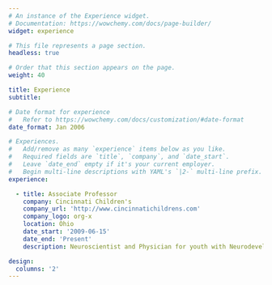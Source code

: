 ```yaml
---
# An instance of the Experience widget.
# Documentation: https://wowchemy.com/docs/page-builder/
widget: experience

# This file represents a page section.
headless: true

# Order that this section appears on the page.
weight: 40

title: Experience
subtitle:

# Date format for experience
#   Refer to https://wowchemy.com/docs/customization/#date-format
date_format: Jan 2006

# Experiences.
#   Add/remove as many `experience` items below as you like.
#   Required fields are `title`, `company`, and `date_start`.
#   Leave `date_end` empty if it's your current employer.
#   Begin multi-line descriptions with YAML's `|2-` multi-line prefix.
experience:

  - title: Associate Professor
    company: Cincinnati Children's
    company_url: 'http://www.cincinnatichildrens.com'
    company_logo: org-x
    location: Ohio
    date_start: '2009-06-15'
    date_end: 'Present'
    description: Neuroscientist and Physician for youth with Neurodevelopmental Conditions

design:
  columns: '2'
---
```

